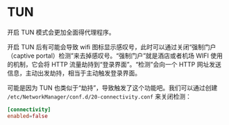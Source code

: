 # TUN

开启 TUN 模式会更加全面得代理程序。

开启 TUN 后有可能会导致 wifi 图标显示感叹号，此时可以通过关闭“强制门户（captive portal）检测”来去掉感叹号。“强制门户”就是酒店或者机场 WIFI 使用的机制，它会将 HTTP 流量劫持到“登录界面”。“检测”会向一个 HTTP 网址发送信息，主动出发劫持，相当于主动触发登录界面。

可能是因为 TUN 也类似于“劫持”，导致触发了这个功能吧。我们可以通过创建 `/etc/NetworkManager/conf.d/20-connectivity.conf` 来关闭检测：

``` conf
[connectivity]
enabled=false
```

